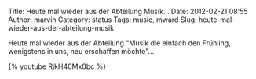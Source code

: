 Title: Heute mal wieder aus der Abteilung  Musik...
Date: 2012-02-21 08:55
Author: marvin
Category: status
Tags: music, mward
Slug: heute-mal-wieder-aus-der-abteilung-musik

Heute mal wieder aus der Abteilung "Musik die einfach den Frühling,
wenigstens in uns, neu erschaffen möchte"...

{% youtube RjkH40Mx0bc %}

